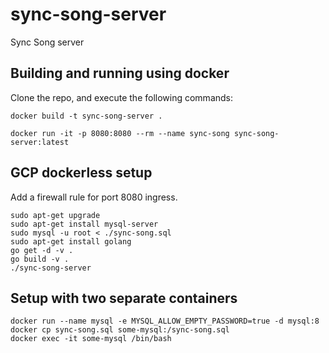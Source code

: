 # sync-song-server

Sync Song server

## Building and running using docker

Clone the repo, and execute the following commands:

`docker build -t sync-song-server .`

`docker run -it -p 8080:8080 --rm --name sync-song sync-song-server:latest`

## GCP dockerless setup

Add a firewall rule for port 8080 ingress.

```
sudo apt-get upgrade
sudo apt-get install mysql-server
sudo mysql -u root < ./sync-song.sql
sudo apt-get install golang
go get -d -v .
go build -v .
./sync-song-server
```

## Setup with two separate containers

```
docker run --name mysql -e MYSQL_ALLOW_EMPTY_PASSWORD=true -d mysql:8
docker cp sync-song.sql some-mysql:/sync-song.sql
docker exec -it some-mysql /bin/bash
```
